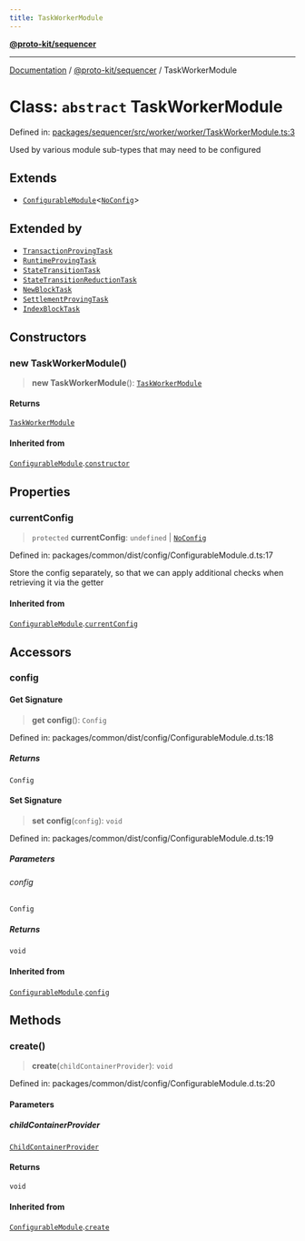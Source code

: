 ```yaml
---
title: TaskWorkerModule
---
```


[**@proto-kit/sequencer**](../README.md)

***

[Documentation](../../../README.md) / [@proto-kit/sequencer](../README.md) / TaskWorkerModule

# Class: `abstract` TaskWorkerModule

Defined in: [packages/sequencer/src/worker/worker/TaskWorkerModule.ts:3](https://github.com/proto-kit/framework/blob/b953c754e500c62f01fbbd6d09adfb2f5577269d/packages/sequencer/src/worker/worker/TaskWorkerModule.ts#L3)

Used by various module sub-types that may need to be configured

## Extends

- [`ConfigurableModule`](../../common/classes/ConfigurableModule.md)\<[`NoConfig`](../../common/type-aliases/NoConfig.md)\>

## Extended by

- [`TransactionProvingTask`](TransactionProvingTask.md)
- [`RuntimeProvingTask`](RuntimeProvingTask.md)
- [`StateTransitionTask`](StateTransitionTask.md)
- [`StateTransitionReductionTask`](StateTransitionReductionTask.md)
- [`NewBlockTask`](NewBlockTask.md)
- [`SettlementProvingTask`](SettlementProvingTask.md)
- [`IndexBlockTask`](../../indexer/classes/IndexBlockTask.md)

## Constructors

### new TaskWorkerModule()

> **new TaskWorkerModule**(): [`TaskWorkerModule`](TaskWorkerModule.md)

#### Returns

[`TaskWorkerModule`](TaskWorkerModule.md)

#### Inherited from

[`ConfigurableModule`](../../common/classes/ConfigurableModule.md).[`constructor`](../../common/classes/ConfigurableModule.md#constructors)

## Properties

### currentConfig

> `protected` **currentConfig**: `undefined` \| [`NoConfig`](../../common/type-aliases/NoConfig.md)

Defined in: packages/common/dist/config/ConfigurableModule.d.ts:17

Store the config separately, so that we can apply additional
checks when retrieving it via the getter

#### Inherited from

[`ConfigurableModule`](../../common/classes/ConfigurableModule.md).[`currentConfig`](../../common/classes/ConfigurableModule.md#currentconfig)

## Accessors

### config

#### Get Signature

> **get** **config**(): `Config`

Defined in: packages/common/dist/config/ConfigurableModule.d.ts:18

##### Returns

`Config`

#### Set Signature

> **set** **config**(`config`): `void`

Defined in: packages/common/dist/config/ConfigurableModule.d.ts:19

##### Parameters

###### config

`Config`

##### Returns

`void`

#### Inherited from

[`ConfigurableModule`](../../common/classes/ConfigurableModule.md).[`config`](../../common/classes/ConfigurableModule.md#config)

## Methods

### create()

> **create**(`childContainerProvider`): `void`

Defined in: packages/common/dist/config/ConfigurableModule.d.ts:20

#### Parameters

##### childContainerProvider

[`ChildContainerProvider`](../../common/interfaces/ChildContainerProvider.md)

#### Returns

`void`

#### Inherited from

[`ConfigurableModule`](../../common/classes/ConfigurableModule.md).[`create`](../../common/classes/ConfigurableModule.md#create)
